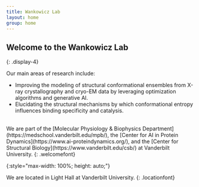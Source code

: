 ```yaml
---
title: Wankowicz Lab
layout: home
group: home
---
```


## Welcome to the Wankowicz Lab
{: .display-4}

Our main areas of research include: 
- Improving the modeling of structural conformational ensembles from X-ray crystallography and cryo-EM data by leveraging optimization algorithms and generative AI.
- Elucidating the structural mechanisms by which conformational entropy influences binding specificity and catalysis.

<br>
We are part of the [Molecular Physiology & Biophysics Department](https://medschool.vanderbilt.edu/mpb/), the [Center for AI in Protein Dynamics](https://www.ai-proteindynamics.org/), and the [Center for Structural Biology](https://www.vanderbilt.edu/csb/) at Vanderbilt University.
{: .welcomefont}

![](){:style="max-width: 100%; height: auto;"}

We are located in Light Hall at Vanderbilt University.
{: .locationfont}
